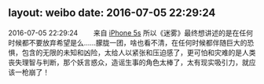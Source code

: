 layout: weibo
date: 2016-07-05 22:29:24
---
2016-07-05 22:29:24  &nbsp;&nbsp;&nbsp;&nbsp;&nbsp;&nbsp; 来自 <a href="sinaweibo://customweibosource" rel="nofollow">iPhone 5s</a>
所以《迷雾》最终想讲述的是在任何时候都不要放弃希望是么……朦胧一团，啥也看不清，在任何时候都伴随巨大的恐惧，包含的无限的未知和凶险，太给人以紧张和压迫感了，更可怕和灾难的是人类丧失理智与判断，那个妖言惑众，造谣生事的角色太棒了，太有现实吸引力，就应该一枪崩了！ ​​​
